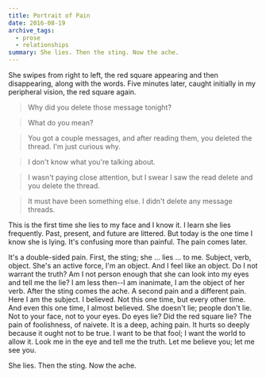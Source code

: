 ```yaml
---
title: Portrait of Pain
date: 2016-08-19
archive_tags:
  - prose
  - relationships
summary: She lies. Then the sting. Now the ache.
---
```

She swipes from right to left, the red square appearing and then disappearing, along with the words. Five minutes later, caught initially in my peripheral vision, the red square again.

> Why did you delete those message tonight?

> What do you mean?

> You got a couple messages, and after reading them, you deleted the thread. I'm just curious why.

> I don't know what you're talking about.

> I wasn't paying close attention, but I swear I saw the read delete and you delete the thread.

> It must have been something else. I didn't delete any message threads.

This is the first time she lies to my face and I know it. I learn she lies frequently. Past, present, and future are littered. But today is the one time I know she is lying. It's confusing more than painful. The pain comes later.

It's a double-sided pain. First, the sting; she ... lies ... to me. Subject, verb, object. She's an active force, I'm an object. And I feel like an object. Do I not warrant the truth? Am I not person enough that she can look into my eyes and tell me the lie? I am less then--I am inanimate, I am the object of her verb. After the sting comes the ache. A second pain and a different pain. Here I am the subject. I believed. Not this one time, but every other time. And even this one time, I almost believed. She doesn't lie; people don't lie. Not to your face, not to your eyes. Do eyes lie? Did the red square lie? The pain of foolishness, of naivete. It is a deep, aching pain. It hurts so deeply because it ought not to be true. I want to be that fool; I want the world to allow it. Look me in the eye and tell me the truth. Let me believe you; let me see you.

She lies. Then the sting. Now the ache.

